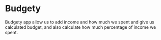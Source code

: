 # Budgety
Budgety app allow us to add income and how much we spent and give us calculated budget, and also calculate how much percentage of income we spent.
